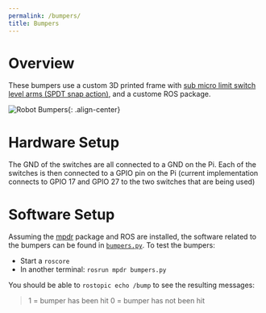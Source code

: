 ```yaml
---
permalink: /bumpers/
title: Bumpers
---
```


# Overview
These bumpers use a custom 3D printed frame with [sub micro limit switch level arms (SPDT snap action)](https://www.amazon.com/Switch-Action-250VAC-Terminals-Momentary/dp/B0778GPX39), and a custome ROS package.

![Robot Bumpers](https://hannabanana96.github.io/MPDR_Project/assets/images/robot_bumpers.jpg){: .align-center}

# Hardware Setup

The GND of the switches are all connected to a GND on the Pi. Each of the switches is then connected to a GPIO pin on the Pi (current implementation connects to GPIO 17 and GPIO 27 to the two switches that are being used)

# Software Setup
Assuming the [mpdr](https://github.com/hannabanana96/MPDR_Masters/tree/master/mpdr) package and ROS are installed, the software related to the bumpers can be found in [`bumpers.py`](https://github.com/hannabanana96/MPDR_Masters/blob/master/mpdr/src/bumpers.py).
To test the bumpers:
* Start a `roscore`
* In another terminal: `rosrun mpdr bumpers.py`

You should be able to `rostopic echo /bump` to see the resulting messages: 
> 1 = bumper has been hit
> 0 = bumper has not been hit

